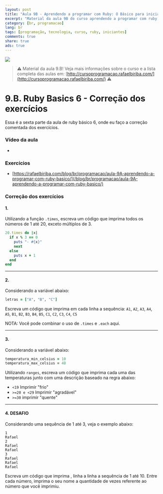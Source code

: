 ```yaml
---
layout: post
title: "Aula 9B - Aprendendo a programar com Ruby: O Básico para iniciantes"
excerpt: "Material da aula 9B do curso aprendendo a programar com ruby, o básico para iniciantes. Nunca é tarde para começar a programar! Eu criei um curso gratuito, fácil e didático voltado para iniciantes. Confira mais informações aqui nessa publicação."
category: [br, programacao]
lang: br
tags: [programação, tecnologia, curso, ruby, iniciantes]
comments: true
share: true
ads: true
---
```


![](/blog/images/curso_ruby_basico/banner-curso-ruby-9B.jpg)

> :warning: Material da aula 9.B! Veja mais informações sobre o curso e a lista completa das aulas em: [http://cursoprogramacao.rafaelbiriba.com/](http://cursoprogramacao.rafaelbiriba.com/) :warning:

# 9.B. Ruby Basics 6 - Correção dos exercícios

Essa é a sexta parte da aula de ruby básico 6, onde eu faço a correção comentada dos exercícios.

### Vídeo da aula

- []()

### Exercícios

- [https://rafaelbiriba.com/blog/br/programacao/aula-9A-aprendendo-a-programar-com-ruby-basico/](/blog/br/programacao/aula-9A-aprendendo-a-programar-com-ruby-basico/)

### Correção dos exercícios

#### 1.

Utilizando a função `.times`, escreva um código que imprima todos os números de 1 até 20, exceto múltiplos de 3.

```ruby
20.times do |x|
  if x % 3 == 0
    puts "- #{x}"
    next
  else
    puts x + 1
  end
end
```

---

#### 2.

Considerando a variável abaixo:

```ruby
letras = ["A", "B", "C"]
```

Escreva um código que imprima em cada linha a sequência: `A1`, `A2`, `A3`, `A4`, `A5`, `B1`, `B2`, `B3`, `B4`, `B5`, `C1`, `C2`, `C3`, `C4`, `C5`

NOTA: Você pode combinar o uso de `.times` e `.each` aqui.

---

#### 3.

Considerando a variável abaixo:

```ruby
temperatura_min_celsius = 10
temperatura_max_celsius = 40
```

Utilizando `ranges`, escreva um código que imprima cada uma das temperaturas junto com uma descrição baseado na regra abaixo:

- `<19` Imprimir "frio"
- `>=20 e <29` Imprimir "agradável"
- `>=30` imprimir "quente"

---

#### 4. DESAFIO

Considerando uma sequência de 1 até 3, veja o exemplo abaixo:

```
1
Rafael
2
Rafael
Rafael
3
Rafael
Rafael
Rafael
```

Escreva um código que imprima , linha a linha a sequência de 1 até 10. Entre cada número, imprima o seu nome a quantidade de vezes referente ao número que você imprimiu.
